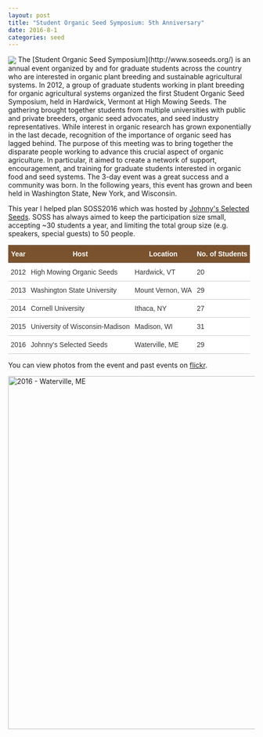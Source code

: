 ```yaml
---
layout: post
title: "Student Organic Seed Symposium: 5th Anniversary"
date: 2016-8-1 
categories: seed
---
```

<img align="center" src="https://raw.githubusercontent.com/skammlade/skammlade.github.io/master/images/SOSSymposiumLogoSmall.jpg">
The [Student Organic Seed Symposium](http://www.soseeds.org/) is an annual event organized by and for graduate students across the country who are interested in organic plant breeding and sustainable agricultural systems. In 2012, a group of graduate students working in plant breeding for organic agricultural systems organized the first Student Organic Seed Symposium, held in Hardwick, Vermont at High Mowing Seeds. The gathering brought together students from multiple universities with public and private breeders, organic seed advocates, and seed industry representatives. While interest in organic research has grown exponentially in the last decade, recognition of the importance of organic seed has lagged behind. The purpose of this meeting was to bring together the disparate people working to advance this crucial aspect of organic agriculture. In particular, it aimed to create a network of support, encouragement, and training for graduate students interested in organic food and seed systems.  The 3-day event was a great success and a community was born. In the following years, this event has grown and been held in Washington State, New York, and Wisconsin.

This year I helped plan SOSS2016 which was hosted by [Johnny's Selected Seeds](http://www.johnnyseeds.com/?source=google_johnny_seeds&source=google_johnny_seeds&gclid=Cj0KEQjw3ZS-BRD1xu3qw8uS2s4BEiQA2bcfMz571x6iLx7Mjn6lxZGcmfgxndoZtIuLAQ3W4JemO2oaAoXH8P8HAQ). SOSS has always aimed to keep the participation size small, accepting ~30 students a year, and limiting the total group size (e.g. speakers, special guests) to 50 people.

<style type="text/css">
.tg  {border-collapse:collapse;border-spacing:0;border-color:#ccc;margin:0px auto;}
.tg td{font-family:Arial, sans-serif;font-size:14px;padding:10px 5px;border-style:solid;border-width:0px;overflow:hidden;word-break:normal;border-color:#ccc;color:#333;background-color:#fff;border-top-width:1px;border-bottom-width:1px;}
.tg th{font-family:Arial, sans-serif;font-size:14px;font-weight:normal;padding:10px 5px;border-style:solid;border-width:0px;overflow:hidden;word-break:normal;border-color:#ccc;color:#333;background-color:#f0f0f0;border-top-width:1px;border-bottom-width:1px;}
.tg .tg-9qtj{font-weight:bold;background-color:#7a522e;color:#ffffff;vertical-align:top}
.tg .tg-yw4l{vertical-align:top}
th.tg-sort-header::-moz-selection { background:transparent; }th.tg-sort-header::selection      { background:transparent; }th.tg-sort-header { cursor:pointer; }table th.tg-sort-header:after {  content:'';  float:right;  margin-top:7px;  border-width:0 4px 4px;  border-style:solid;  border-color:#404040 transparent;  visibility:hidden;  }table th.tg-sort-header:hover:after {  visibility:visible;  }table th.tg-sort-desc:after,table th.tg-sort-asc:after,table th.tg-sort-asc:hover:after {  visibility:visible;  opacity:0.4;  }table th.tg-sort-desc:after {  border-bottom:none;  border-width:4px 4px 0;  }@media screen and (max-width: 767px) {.tg {width: auto !important;}.tg col {width: auto !important;}.tg-wrap {overflow-x: auto;-webkit-overflow-scrolling: touch;margin: auto 0px;}}</style>
<div class="tg-wrap"><table id="tg-er9f8" class="tg">
  <tr>
    <th class="tg-9qtj">Year</th>
    <th class="tg-9qtj">Host</th>
    <th class="tg-9qtj">Location</th>
    <th class="tg-9qtj">No. of Students</th>
  </tr>
  <tr>
    <td class="tg-yw4l">2012</td>
    <td class="tg-yw4l">High Mowing Organic Seeds</td>
    <td class="tg-yw4l">Hardwick, VT</td>
    <td class="tg-yw4l">20</td>
  </tr>
  <tr>
    <td class="tg-yw4l">2013</td>
    <td class="tg-yw4l">Washington State University</td>
    <td class="tg-yw4l">Mount Vernon, WA</td>
    <td class="tg-yw4l">29</td>
  </tr>
  <tr>
    <td class="tg-yw4l">2014</td>
    <td class="tg-yw4l">Cornell University</td>
    <td class="tg-yw4l">Ithaca, NY</td>
    <td class="tg-yw4l">27</td>
  </tr>
  <tr>
    <td class="tg-yw4l">2015</td>
    <td class="tg-yw4l">University of Wisconsin-Madison</td>
    <td class="tg-yw4l">Madison, WI</td>
    <td class="tg-yw4l">31</td>
  </tr>
  <tr>
    <td class="tg-yw4l">2016</td>
    <td class="tg-yw4l">Johnny's Selected Seeds</td>
    <td class="tg-yw4l">Waterville, ME</td>
    <td class="tg-yw4l">29</td>
  </tr>
</table></div>
<script type="text/javascript" charset="utf-8">var TgTableSort=window.TgTableSort||function(n,t){"use strict";function r(n,t){for(var e=[],o=n.childNodes,i=0;i<o.length;++i){var u=o[i];if("."==t.substring(0,1)){var a=t.substring(1);f(u,a)&&e.push(u)}else u.nodeName.toLowerCase()==t&&e.push(u);var c=r(u,t);e=e.concat(c)}return e}function e(n,t){var e=[],o=r(n,"tr");return o.forEach(function(n){var o=r(n,"td");t>=0&&t<o.length&&e.push(o[t])}),e}function o(n){return n.textContent||n.innerText||""}function i(n){return n.innerHTML||""}function u(n,t){var r=e(n,t);return r.map(o)}function a(n,t){var r=e(n,t);return r.map(i)}function c(n){var t=n.className||"";return t.match(/\S+/g)||[]}function f(n,t){return-1!=c(n).indexOf(t)}function s(n,t){f(n,t)||(n.className+=" "+t)}function d(n,t){if(f(n,t)){var r=c(n),e=r.indexOf(t);r.splice(e,1),n.className=r.join(" ")}}function v(n){d(n,L),d(n,E)}function l(n,t,e){r(n,"."+E).map(v),r(n,"."+L).map(v),e==T?s(t,E):s(t,L)}function g(n){return function(t,r){var e=n*t.str.localeCompare(r.str);return 0==e&&(e=t.index-r.index),e}}function h(n){return function(t,r){var e=+t.str,o=+r.str;return e==o?t.index-r.index:n*(e-o)}}function m(n,t,r){var e=u(n,t),o=e.map(function(n,t){return{str:n,index:t}}),i=e&&-1==e.map(isNaN).indexOf(!0),a=i?h(r):g(r);return o.sort(a),o.map(function(n){return n.index})}function p(n,t,r,o){for(var i=f(o,E)?N:T,u=m(n,r,i),c=0;t>c;++c){var s=e(n,c),d=a(n,c);s.forEach(function(n,t){n.innerHTML=d[u[t]]})}l(n,o,i)}function x(n,t){var r=t.length;t.forEach(function(t,e){t.addEventListener("click",function(){p(n,r,e,t)}),s(t,"tg-sort-header")})}var T=1,N=-1,E="tg-sort-asc",L="tg-sort-desc";return function(t){var e=n.getElementById(t),o=r(e,"tr"),i=o.length>0?r(o[0],"td"):[];0==i.length&&(i=r(o[0],"th"));for(var u=1;u<o.length;++u){var a=r(o[u],"td");if(a.length!=i.length)return}x(e,i)}}(document);document.addEventListener("DOMContentLoaded",function(n){TgTableSort("tg-er9f8")});</script>









<div id="visualization" style="margin: 1em"> </div>

<script type="text/javascript" src="https://www.gstatic.com/charts/loader.js"></script>
 <script type="text/javascript" src="https://www.google.com/jsapi"></script>
<script type="text/javascript">
google.load('visualization', '1', {'packages': ['geochart']});
google.setOnLoadCallback(drawVisualization);

function drawVisualization() {
  var data = google.visualization.arrayToDataTable([
    ['State', 'Participants'],
    ['CA', 10],
    ['CO', 4],
    ['FL', 1],
    ['GA', 5],
    ['HI', 5],
    ['IL', 2],
    ['IN', 2],
    ['MA', 1],
    ['MD', 1],
    ['MN', 6],
    ['NC', 2],
    ['NH', 4],
    ['NJ', 2],
    ['NY', 11],
    ['OR', 5],
    ['PA', 2],
    ['TN', 3],
    ['TX', 6],
    ['VA', 1],
    ['VT', 1],
    ['WA', 17],
    ['WI', 39],
    ['WV', 4]
  ]);
  
  var opts = {
    region: 'US',
    displayMode: 'regions',
    resolution: 'provinces',
    width: 640, 
    height: 480,
    colorAxis: {colors: ['#B8FFEC', '#056839']},
    
  };
  var geochart = new google.visualization.GeoChart(
      document.getElementById('visualization'));
  geochart.draw(data, opts);
};
</script>



You can view photos from the event and past events on [flickr](https://www.flickr.com/photos/135390759@N08/albums).

<a data-flickr-embed="true" data-header="true" data-footer="true"  href="https://www.flickr.com/photos/135390759@N08/albums/72157672394836915" title="2016 - Waterville, ME"><img src="https://c3.staticflickr.com/9/8634/28672121450_1908685633_o.jpg" width="960" height="720" alt="2016 - Waterville, ME"></a><script async src="//embedr.flickr.com/assets/client-code.js" charset="utf-8"></script>